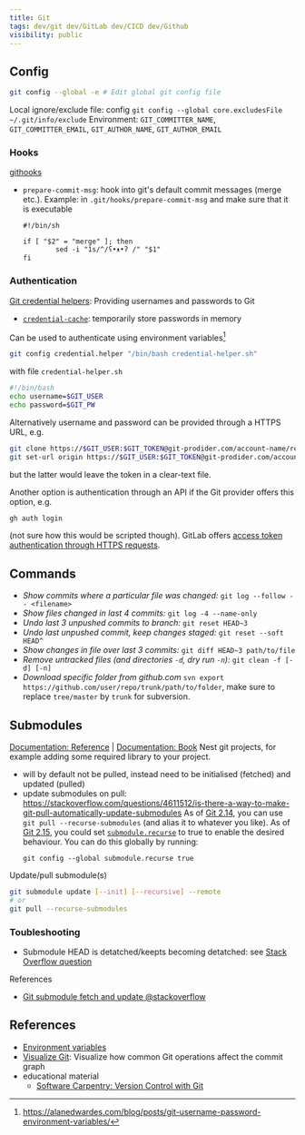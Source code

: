 ```yaml
---
title: Git
tags: dev/git dev/GitLab dev/CICD dev/Github
visibility: public
---
```


## Config
```bash
git config --global -e # Edit global git config file
```
Local ignore/exclude file: config `git config --global core.excludesFile ~/.git/info/exclude`
Environment: `GIT_COMMITTER_NAME`, `GIT_COMMITTER_EMAIL`, `GIT_AUTHOR_NAME`, `GIT_AUTHOR_EMAIL`


### Hooks
[githooks](https://git-scm.com/docs/githooks)
- `prepare-commit-msg`: hook into git's default commit messages (merge etc.).
  Example: in `.git/hooks/prepare-commit-msg` and make sure that it is executable
  ```
  #!/bin/sh

  if [ "$2" = "merge" ]; then
          sed -i "1s/^/ʕ•ᴥ•ʔ /" "$1"
  fi
  ```


### Authentication

[Git credential helpers](https://git-scm.com/docs/gitcredentials): Providing usernames and passwords to Git

- [`credential-cache`](https://git-scm.com/docs/git-credential-cache): temporarily store passwords in memory

Can be used to authenticate using environment variables[^1]
```bash
git config credential.helper "/bin/bash credential-helper.sh"
```
with file `credential-helper.sh`
```bash
#!/bin/bash
echo username=$GIT_USER
echo password=$GIT_PW
```
[^1]: https://alanedwardes.com/blog/posts/git-username-password-environment-variables/

Alternatively username and password can be provided through a HTTPS URL, e.g.
```bash
git clone https://$GIT_USER:$GIT_TOKEN@git-prodider.com/account-name/repo-name
git set-url origin https://$GIT_USER:$GIT_TOKEN@git-prodider.com/account-name/repo-name
```
but the latter would leave the token in a clear-text file.

Another option is authentication through an API if the Git provider offers this option, e.g.
```bash
gh auth login
```
(not sure how this would be scripted though). GitLab offers [access token authentication through HTTPS requests](https://docs.gitlab.com/ee/api/rest/index.html#personalprojectgroup-access-tokens).


## Commands
- _Show commits where a particular file was changed:_ `git log --follow -- <filename>`
- *Show files changed in last 4 commits:* `git log -4 --name-only`
- _Undo last 3 unpushed commits to branch:_ `git reset HEAD~3`
- *Undo last unpushed commit, keep changes staged:* `git reset --soft HEAD^`
- *Show changes in file over last 3 commits:* `git diff HEAD~3 path/to/file`
- _Remove untracked files (and directories `-d`, dry run `-n`):_ `git clean -f [-d] [-n]`
- _Download specific folder from github.com_ `svn export https://github.com/user/repo/trunk/path/to/folder`, make sure to replace `tree/master` by `trunk` for subversion.


## Submodules
[Documentation: Reference](https://git-scm.com/docs/git-submodule) | [Documentation: Book](https://git-scm.com/book/en/v2/Git-Tools-Submodules)
Nest git projects, for example adding some required library to your project.
- will by default not be pulled, instead need to be initialised (fetched) and updated (pulled)
- update submodules on pull: https://stackoverflow.com/questions/4611512/is-there-a-way-to-make-git-pull-automatically-update-submodules
  As of [Git 2.14](https://github.com/git/git/blob/master/Documentation/RelNotes/2.14.0.txt#L117), you can use `git pull --recurse-submodules` (and alias it to whatever you like).
  As of [Git 2.15](https://github.com/git/git/blob/master/Documentation/RelNotes/2.15.0.txt#L358), you could set [`submodule.recurse`](https://git-scm.com/docs/git-config#Documentation/git-config.txt-submodulerecurse) to true to enable the desired behaviour.
  You can do this globally by running:
  ```
  git config --global submodule.recurse true
  ```

Update/pull submodule(s)
```bash
git submodule update [--init] [--recursive] --remote
# or
git pull --recurse-submodules
```

### Toubleshooting
- Submodule HEAD is detatched/keepts becoming detatched: see [Stack Overflow question](https://stackoverflow.com/a/36375256/16096134)

References
- [Git submodule fetch and update @stackoverflow](https://stackoverflow.com/questions/50254184/git-submodule-and-fetch)


## References
- [Environment variables](https://git-scm.com/book/en/v2/Git-Internals-Environment-Variables)
- [Visualize Git](https://github.com/git-school/visualizing-git): Visualize how common Git operations affect the commit graph
- educational material
  - [Software Carpentry: Version Control with Git](https://swcarpentry.github.io/git-novice/index.html)